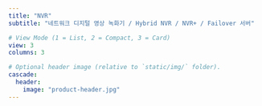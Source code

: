 ```yaml
---
title: "NVR"
subtitle: "네트워크 디지털 영상 녹화기 / Hybrid NVR / NVR+ / Failover 서버"

# View Mode (1 = List, 2 = Compact, 3 = Card)
view: 3
columns: 3

# Optional header image (relative to `static/img/` folder).
cascade:
  header:
    image: "product-header.jpg"
---
```

